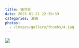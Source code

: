 ```yaml
---
title: 猫与影
date: 2025-01-21 22:39:39
categories: 油画
photos:
  - /images/gallery/thumbs/4.jpg
---
```


![](/images/gallery/fulls/4.jpg)
